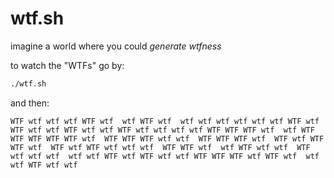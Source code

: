 wtf.sh
=======

imagine a world where you could *generate wtfness*

to watch the "WTFs" go by:

```sh
./wtf.sh
```

and then:

```
WTF wtf wtf wtf WTF wtf  wtf WTF wtf  wtf wtf wtf wtf wtf wtf WTF wtf  WTF wtf wtf WTF wtf wtf WTF wtf wtf wtf wtf WTF WTF WTF wtf  wtf WTF WTF WTF WTF WTF wtf  WTF WTF WTF wtf wtf  WTF WTF WTF wtf  WTF wtf WTF WTF wtf  WTF wtf WTF wtf wtf wtf  WTF WTF wtf  wtf WTF wtf wtf  WTF wtf wtf wtf  wtf wtf WTF wtf WTF wtf wtf WTF WTF WTF wtf WTF wtf  wtf wtf WTF wtf wtf
```
